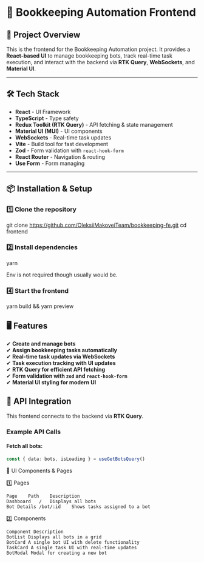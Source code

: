 # 📌 Bookkeeping Automation Frontend

## 🚀 Project Overview

This is the frontend for the Bookkeeping Automation project. It provides a **React-based UI** to manage bookkeeping bots, track real-time task execution, and interact with the backend via **RTK Query**, **WebSockets**, and **Material UI**.

---

## 🛠️ Tech Stack

- **React** - UI Framework
- **TypeScript** - Type safety
- **Redux Toolkit (RTK Query)** - API fetching & state management
- **Material UI (MUI)** - UI components
- **WebSockets** - Real-time task updates
- **Vite** - Build tool for fast development
- **Zod** - Form validation with `react-hook-form`
- **React Router** - Navigation & routing
- **Use Form** - Form managing

---

## 📦 Installation & Setup

### **1️⃣ Clone the repository**

git clone https://github.com/OleksiiMakoveiTeam/bookkeeping-fe.git
cd frontend

### **2️⃣ Install dependencies**

yarn

Env is not required though usually would be.

### **4️⃣ Start the frontend**

yarn build && yarn preview

## 🖥️ Features

✔ **Create and manage bots**  
✔ **Assign bookkeeping tasks automatically**  
✔ **Real-time task updates via WebSockets**  
✔ **Task execution tracking with UI updates**  
✔ **RTK Query for efficient API fetching**  
✔ **Form validation with `zod` and `react-hook-form`**  
✔ **Material UI styling for modern UI**

## 📜 API Integration

This frontend connects to the backend via **RTK Query**.

### **Example API Calls**

#### Fetch all bots:

```ts
const { data: bots, isLoading } = useGetBotsQuery()
```

🎨 UI Components & Pages

1️⃣ Pages

```
Page	Path	Description
Dashboard	/	Displays all bots
Bot Details	/bot/:id	Shows tasks assigned to a bot
```

2️⃣ Components

```
Component Description
BotList Displays all bots in a grid
BotCard A single bot UI with delete functionality
TaskCard A single task UI with real-time updates
BotModal Modal for creating a new bot
```

